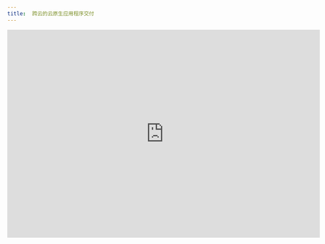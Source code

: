 ```yaml
---
title:  跨云的云原生应用程序交付
---
```


<iframe width="720" height="480" src="https://www.youtube.com/embed/0yhVuBIbHcI" title="YouTube video player" frameborder="0" allow="accelerometer; autoplay; clipboard-write; encrypted-media; gyroscope; picture-in-picture" allowfullscreen></iframe>
